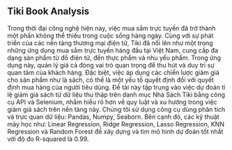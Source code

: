 ## Tiki Book Analysis

  Trong thời đại công nghệ hiện nay, việc mua sắm trực tuyến đã trở thành một phần không thể thiếu trong cuộc sống hàng ngày. Cùng với sự phát triển của các nền tảng thương mại điện tử, Tiki đã nổi lên như một trong những ứng dụng mua sắm trực tuyến hàng đầu tại Việt Nam, cung cấp đa dạng sản phẩm từ đồ điện tử, đến thực phẩm và nhu yếu phẩm. Trong ứng dụng này, quản lý giá cả đóng vai trò quan trọng để thu hút và duy trì sự quan tâm của khách hàng. Đặc biệt, việc áp dụng các chiến lược giảm giá cho sản phẩm như là sách, có thể là một yếu tố quyết định đối với quyết định mua hàng của người tiêu dùng.
  Đề tài này tập trung vào việc dự đoán tỉ lệ giảm giá sách từ dữ liệu thu thập trên danh mục Nhà Sách Tiki bằng công cụ API và Selenium, nhằm hiểu rõ hơn về quy luật và xu hướng trong việc giảm giá sách trên nền tảng này. Chúng tôi sử dụng công cụ dùng phân tích và trực quan dữ liệu: Pandas, Numpy, Seaborn.  Bên cạnh đó, các kỹ thuật máy học như: Linear Regression, Ridge Regression, Lasso Regression, KNN Regression và Random Forest để xây dựng và tìm mô hình dự đoán tốt nhất với độ đo R-squared là 0.99.

